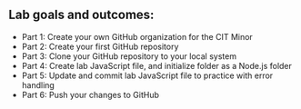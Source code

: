 ## Lab goals and outcomes:

- Part 1: Create your own GitHub organization for the CIT Minor
- Part 2: Create your first GitHub repository
- Part 3: Clone your GitHub repository to your local system
- Part 4: Create lab JavaScript file, and initialize folder as a Node.js folder
- Part 5: Update and commit lab JavaScript file to practice with error handling
- Part 6: Push your changes to GitHub
